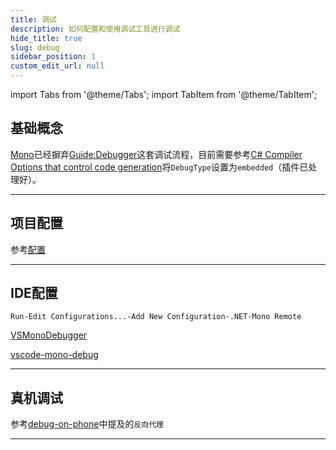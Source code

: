 ```yaml
---
title: 调试
description: 如何配置和使用调试工具进行调试
hide_title: true
slug: debug
sidebar_position: 1
custom_edit_url: null
---
```


import Tabs from '@theme/Tabs';
import TabItem from '@theme/TabItem';

## 基础概念

[Mono](https://github.com/dotnet/runtime)已经摒弃[Guide:Debugger](https://www.mono-project.com/archived/guidedebugger/)这套调试流程，目前需要参考[C# Compiler Options that control code generation](https://learn.microsoft.com/en-us/dotnet/csharp/language-reference/compiler-options/code-generation)将`DebugType`设置为`embedded`（插件已处理好）。

---

## 项目配置

参考[配置](../getting-started/configuration.md)

---

## IDE配置

<Tabs>

<TabItem value="Rider" label="Rider（推荐）" default>

`Run-Edit Configurations...-Add New Configuration-.NET-Mono Remote`

</TabItem>

<TabItem value="Visual Studio" label="Visual Studio">

[VSMonoDebugger](https://github.com/GordianDotNet/VSMonoDebugger)

</TabItem>

<TabItem value="Visual Studio Code" label="Visual Studio Code">

[vscode-mono-debug](https://github.com/microsoft/vscode-mono-debug)

</TabItem>

</Tabs>

---

## 真机调试

参考[debug-on-phone](https://github.com/Tencent/LuaPanda/blob/master/Docs/Manual/debug-on-phone.md)中提及的`反向代理`

---
